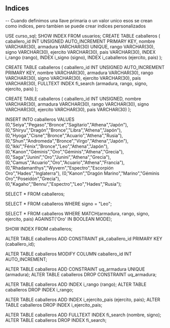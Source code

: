 
## Indices
-- Cuando definimos una llave primaria o un valor unico esos se crean como indices, pero tambien se puede crear indices personalizados

USE curso_sql;
SHOW INDEX FROM usuarios;
CREATE TABLE caballeros (
  caballero_id INT UNSIGNED AUTO_INCREMENT PRIMARY KEY,
  nombre VARCHAR(30),
  armadura VARCHAR(30) UNIQUE,
  rango VARCHAR(30),
  signo VARCHAR(30),
  ejercito VARCHAR(30),
  pais VARCHAR(30),
  INDEX i_rango (rango),
  INDEX i_signo (signo),
  INDEX i_caballeros (ejercito, pais)
);

CREATE TABLE caballeros (
  caballero_id INT UNSIGNED AUTO_INCREMENT PRIMARY KEY,
  nombre VARCHAR(30),
  armadura VARCHAR(30),
  rango VARCHAR(30),
  signo VARCHAR(30),
  ejercito VARCHAR(30),
  pais VARCHAR(30),
  FULLTEXT INDEX fi_search (armadura, rango, signo, ejercito, pais)
);

CREATE TABLE caballeros (
  caballero_id INT UNSIGNED,
  nombre VARCHAR(30),
  armadura VARCHAR(30),
  rango VARCHAR(30),
  signo VARCHAR(30),
  ejercito VARCHAR(30),
  pais VARCHAR(30)
);


INSERT INTO caballeros VALUES
  (0,"Seiya","Pegaso","Bronce","Sagitario","Athena","Japón"),
  (0,"Shiryu","Dragón","Bronce","Libra","Athena","Japón"),
  (0,"Hyoga","Cisne","Bronce","Acuario","Athena","Rusia"),
  (0,"Shun","Andromeda","Bronce","Virgo","Athena","Japón"),
  (0,"Ikki","Fénix","Bronce","Leo","Athena","Japón"),
  (0,"Kanon","Géminis","Oro","Géminis","Athena","Grecia"),
  (0,"Saga","Junini","Oro","Junini","Athena","Grecia"),
  (0,"Camus","Acuario","Oro","Acuario","Athena","Francia"),
  (0,"Rhadamanthys","Wyvern","Espectro","Escorpión Oro","Hades","Inglaterra"),
  (0,"Kanon","Dragón Marino","Marino","Géminis Oro","Poseidón","Grecia"),
  (0,"Kagaho","Bennu","Espectro","Leo","Hades","Rusia");

SELECT * FROM caballeros;

SELECT * FROM caballeros WHERE signo = "Leo";

SELECT * FROM caballeros
  WHERE MATCH(armadura, rango, signo, ejercito, pais)
  AGAINST('Oro' IN BOOLEAN MODE);

SHOW INDEX FROM caballeros;

ALTER TABLE caballeros ADD CONSTRAINT pk_caballero_id PRIMARY KEY (caballero_id);

ALTER TABLE caballeros MODIFY COLUMN caballero_id INT AUTO_INCREMENT;

ALTER TABLE caballeros ADD CONSTRAINT uq_armadura UNIQUE (armadura);
ALTER TABLE caballeros DROP CONSTRAINT uq_armadura;


ALTER TABLE caballeros ADD INDEX i_rango (rango);
ALTER TABLE caballeros DROP INDEX i_rango;


ALTER TABLE caballeros ADD INDEX i_ejercito_pais (ejercito, pais);
ALTER TABLE caballeros DROP INDEX i_ejercito_pais;


ALTER TABLE caballeros ADD FULLTEXT INDEX fi_search (nombre, signo);
ALTER TABLE caballeros DROP INDEX fi_search;